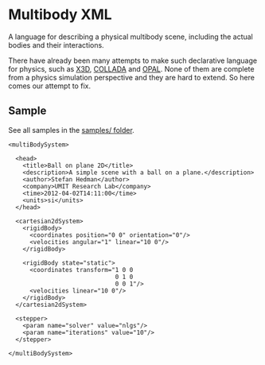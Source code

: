 # Multibody XML

A language for describing a physical multibody scene, including the actual bodies and their interactions.

There have already been many attempts to make such declarative language for physics, such as [X3D](http://www.web3d.org/x3d/), [COLLADA](https://collada.org/) and [OPAL](http://opal.sourceforge.net/). None of them are complete from a physics simulation perspective and they are hard to extend. So here comes our attempt to fix.

## Sample
See all samples in the [samples/ folder](https://github.com/schteppe/multibody-xml/tree/master/samples).

```
<multiBodySystem>

  <head>
    <title>Ball on plane 2D</title>
    <description>A simple scene with a ball on a plane.</description>
    <author>Stefan Hedman</author>
    <company>UMIT Research Lab</company>
    <time>2012-04-02T14:11:00</time>
    <units>si</units>
  </head>

  <cartesian2dSystem>
    <rigidBody>
      <coordinates position="0 0" orientation="0"/>
      <velocities angular="1" linear="10 0"/>
    </rigidBody>

    <rigidBody state="static">
      <coordinates transform="1 0 0
                              0 1 0
                              0 0 1"/>
      <velocities linear="10 0"/>
    </rigidBody>
  </cartesian2dSystem>

  <stepper>
    <param name="solver" value="nlgs"/>
    <param name="iterations" value="10"/>
  </stepper>

</multiBodySystem>
```